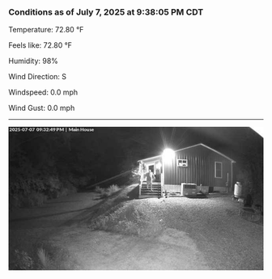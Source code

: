 ### Conditions as of July 7, 2025 at 9:38:05 PM CDT 

Temperature: 72.80 &deg;F

Feels like: 72.80 &deg;F

Humidity: 98%

Wind Direction: S

Windspeed: 0.0 mph

Wind Gust: 0.0 mph

---

<img src="./images/latest.jpeg"/>

